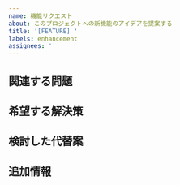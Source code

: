 ```yaml
---
name: 機能リクエスト
about: このプロジェクトへの新機能のアイデアを提案する
title: '[FEATURE] '
labels: enhancement
assignees: ''
---
```


## 関連する問題

<!-- この機能リクエストが関連する問題を説明してください。例：「〜の操作が面倒です」 -->

## 希望する解決策

<!-- 実現したいことを明確に説明してください -->

## 検討した代替案

<!-- 検討した代替案や機能について説明してください -->

## 追加情報

<!-- その他の情報や機能リクエストに関するスクリーンショットを追加してください --> 